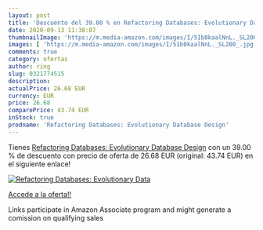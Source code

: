 ```yaml
---
layout: post
title: 'Descuento del 39.00 % en Refactoring Databases: Evolutionary Data'
date: 2020-09-13 11:38:07
thumbnailImage: 'https://m.media-amazon.com/images/I/51b0kaalNnL._SL200_.jpg'
images: [ 'https://m.media-amazon.com/images/I/51b0kaalNnL._SL200_.jpg' ]
comments: true
category: ofertas
author: ring
slug: 0321774515
description:
actualPrice: 26.68 EUR
currency: EUR
price: 26.68
comparePrice: 43.74 EUR
inStock: true
prodname: 'Refactoring Databases: Evolutionary Database Design'
---
```


Tienes [Refactoring Databases: Evolutionary Database Design](https://www.amazon.it/dp/0321774515/?tag=tolees00-21) con un 39.00 % de descuento con precio de oferta de 26.68 EUR (original: 43.74 EUR) en el siguiente enlace!

[![Refactoring Databases: Evolutionary Data](https://m.media-amazon.com/images/I/51b0kaalNnL._SL200_.jpg)](https://www.amazon.it/dp/0321774515/?tag=tolees00-21)

[Accede a la oferta!!](https://www.amazon.it/dp/0321774515/?tag=tolees00-21)

Links participate in Amazon Associate program and might generate a comission on qualifying sales


